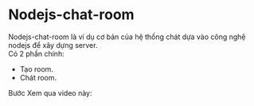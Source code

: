 # Nodejs-chat-room
Nodejs-chat-room là ví dụ cơ bản của hệ thống chát dựa vào công nghệ nodejs để xây dựng server.  
  Có 2 phần chính:  
  * Tạo room.  
  * Chát room.  
  
Bước Xem qua video này:  

